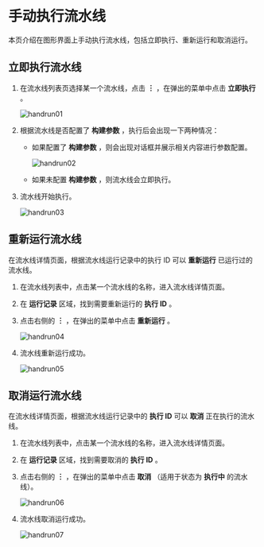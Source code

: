 # 手动执行流水线

本页介绍在图形界面上手动执行流水线，包括立即执行、重新运行和取消运行。

## 立即执行流水线

1. 在流水线列表页选择某一个流水线，点击  **︙**  ，在弹出的菜单中点击 **立即执行**  。

   ![handrun01](https://docs.daocloud.io/daocloud-docs-images/docs/amamba/images/handrun01.jpeg)

2. 根据流水线是否配置了 **构建参数** ，执行后会出现一下两种情况：

   - 如果配置了 **构建参数** ，则会出现对话框并展示相关内容进行参数配置。

     ![handrun02](https://docs.daocloud.io/daocloud-docs-images/docs/amamba/images/handrun02.jpeg)

   - 如果未配置 **构建参数** ，则流水线会立即执行。

3. 流水线开始执行。

   ![handrun03](https://docs.daocloud.io/daocloud-docs-images/docs/amamba/images/handrun03.jpeg)

## 重新运行流水线

在流水线详情页面，根据流水线运行记录中的执行 ID 可以 **重新运行** 已运行过的流水线。

1. 在流水线列表中，点击某一个流水线的名称，进入流水线详情页面。

2. 在 **运行记录** 区域，找到需要重新运行的 **执行 ID** 。

3. 点击右侧的  **︙** ，在弹出的菜单中点击 **重新运行** 。

   ![handrun04](https://docs.daocloud.io/daocloud-docs-images/docs/amamba/images/handrun04.jpeg)

4. 流水线重新运行成功。

   ![handrun05](https://docs.daocloud.io/daocloud-docs-images/docs/amamba/images/handrun05.jpeg)

## 取消运行流水线

在流水线详情页面，根据流水线运行记录中的 **执行 ID**  可以 **取消** 正在执行的流水线。

1. 在流水线列表中，点击某一个流水线的名称，进入流水线详情页面。

2. 在 **运行记录** 区域，找到需要取消的 **执行 ID** 。

3. 点击右侧的  **︙** ，在弹出的菜单中点击 **取消** （适用于状态为 **执行中** 的流水线）。

   ![handrun06](https://docs.daocloud.io/daocloud-docs-images/docs/amamba/images/handrun06.jpeg)

4. 流水线取消运行成功。

   ![handrun07](https://docs.daocloud.io/daocloud-docs-images/docs/amamba/images/handrun07.jpeg)
